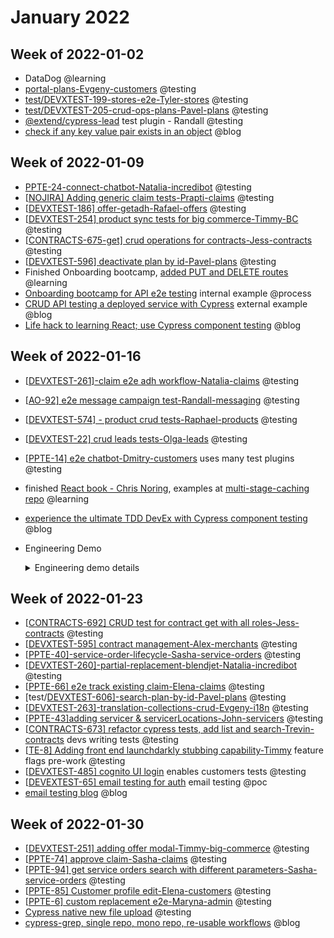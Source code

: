 # January 2022

## Week of 2022-01-02

- DataDog @learning
- [portal-plans-Evgeny-customers](https://github.com/helloextend/client/pull/2924#event-5826383731) @testing
- [test/DEVXTEST-199-stores-e2e-Tyler-stores](https://github.com/helloextend/node-core/pull/7025) @testing
- [test/DEVXTEST-205-crud-ops-plans-Pavel-plans](https://github.com/helloextend/node-core/pull/7038#issuecomment-1005362342) @testing
- [@extend/cypress-lead](https://github.com/helloextend/cypress-lead) test plugin - Randall @testing
- [check if any key value pair exists in an object](https://www.youtube.com/watch?v=lVv9kikEbd8&t=1s) @blog

## Week of 2022-01-09

- [PPTE-24-connect-chatbot-Natalia-incredibot](https://github.com/helloextend/node-core/pull/7102#event-5863913297) @testing
- [[NOJIRA\] Adding generic claim tests-Prapti-claims](https://github.com/helloextend/node-core/pull/7118)  @testing
- [[DEVXTEST-186\] offer-getadh-Rafael-offers](https://github.com/helloextend/node-core/pull/7123)  @testing
- [[DEVXTEST-254\] product sync tests for big commerce-Timmy-BC](https://github.com/helloextend/node-core/pull/6889#issuecomment-997098294)  @testing
- [[CONTRACTS-675-get\] crud operations for contracts-Jess-contracts](https://github.com/helloextend/node-core/pull/7049/files/1d715a37f0e4cac10e5325aca572ce194f08e8eb..e84e35a8cb27812f552427fa5595475a6e57ca52)  @testing
- [[DEVXTEST-596\] deactivate plan by id-Pavel-plans](https://github.com/helloextend/node-core/pull/7187#event-5890034749)  @testing
- Finished Onboarding bootcamp, [added PUT and DELETE routes](https://github.com/helloextend/onboarding-bootcamp/tree/master/src/muratkeremozcan) @learning
- [Onboarding bootcamp for API e2e testing](https://helloextend.atlassian.net/wiki/spaces/ENG/pages/1354400102/Lesson+8+-+End+to+End+Testing) internal example @process
- [CRUD API testing a deployed service with Cypress](https://dev.to/muratkeremozcan/crud-api-testing-a-deployed-service-with-cypress-using-cy-api-spok-cypress-data-session-cypress-each-4mlg) external example @blog
- [Life hack to learning React; use Cypress component testing](https://www.youtube.com/watch?v=fz9o6a5v_yI) @blog

## Week of 2022-01-16

- [[DEVXTEST-261\]-claim e2e adh workflow-Natalia-claims](https://github.com/helloextend/node-core/pull/7143#pullrequestreview-850481154) @testing

- [[AO-92\] e2e message campaign test-Randall-messaging](https://github.com/helloextend/node-core/pull/7200#event-5890902124)  @testing

- [[DEVXTEST-574\] - product crud tests-Raphael-products](https://github.com/helloextend/node-core/pull/7311) @testing

- [[DEVXTEST-22\] crud leads tests-Olga-leads](https://github.com/helloextend/node-core/pull/7212/files) @testing

- [[PPTE-14\] e2e chatbot-Dmitry-customers](https://github.com/helloextend/client/pull/2958#issuecomment-1006971415) uses many test plugins @testing

- finished [React book - Chris Noring](https://softchris.github.io/books/react/), examples at [multi-stage-caching repo](https://github.com/muratkeremozcan/multi-stage-caching/tree/master/cypress/component/react-book-chris-noring) @learning

- [experience the ultimate TDD DevEx with Cypress component testing](https://www.youtube.com/watch?v=koEEYxtWUMs) @blog

- Engineering Demo

  <details><summary>Engineering demo details</summary>

  - before
  
    *webDriver superTest & jest*
  
    - ui testing
      - manual test setup using Postman
      - local ui test execution (NO CI!)
    - api testing
      - difficult failure diagnosis
      - flake
    - some of our [DoD](https://helloextend.atlassian.net/wiki/spaces/ENG/pages/1353711882/E2E+test+Definition+of+Done+DoD) is possible, but the above are not
  
  - test plugins
  
    *reduce code & effort duplication between teams*
  
    - [cypress-auth](https://github.com/helloextend/cypress-auth)
    - [cypress-store](https://github.com/helloextend/cypress-store)
    - [cypress-product](https://github.com/helloextend/cypress-product)
    - [cypress-contract](https://github.com/helloextend/cypress-contract)
    - [cypress-claim](https://github.com/helloextend/cypress-claim)
    - [cypress-lead](https://github.com/helloextend/cypress-lead)
    - [test-package-consumer](https://github.com/helloextend/test-package-consumer)  
    - show how to do it: [how to create internal test plugins](https://dev.to/muratkeremozcan/how-to-create-an-internal-test-plugins-for-your-team-in-ts-implement-custom-commands-and-use-other-cypress-plugins-in-them-5lp)
    - teaches the domain

  - after

    *Cypress*

    - ui

      - api setup with plugins + ui e2e
      - [test methodology](https://helloextend.atlassian.net/wiki/spaces/ENG/pages/1353711882/E2E+test+Definition+of+Done+DoD) & test architecture possibilities *(ex: [ui integration tests](https://helloextend.atlassian.net/wiki/spaces/ENG/pages/1341325600/E2E+Integration+Test+Strategy+Q1+2022), [component testing](https://youtu.be/koEEYxtWUMs))*
  
    - api
  
      *applies to UI as well*
  
      - 0 flake possible
      - next level DeVex & TDD
      - reliable, fast, cost effective, fault-finding
        *check out why Cypress for [API e2e testing event driven systems](https://dev.to/muratkeremozcan/api-testing-event-driven-systems-7fe)*
  
  - [e2e onboarding](https://helloextend.atlassian.net/wiki/spaces/ENG/pages/1354400102/End+to+End+Cypress+Testing) (live demo)
  
  - [external example](https://dev.to/muratkeremozcan/crud-api-testing-a-deployed-service-with-cypress-using-cy-api-spok-cypress-data-session-cypress-each-4mlg)
  
    - The 4 horseman of Cypocalypse
      - [cy-api](https://github.com/bahmutov/cy-api)
      - [cy-spok](https://github.com/bahmutov/cy-spok)
      - [cypress-data-session](https://github.com/bahmutov/cypress-data-session)
      - [cypress-each](https://github.com/bahmutov/cypress-each)

## Week of 2022-01-23

- [[CONTRACTS-692\] CRUD test for contract get with all roles-Jess-contracts](https://github.com/helloextend/node-core/pull/7293/files) @testing
- [[DEVXTEST-595\] contract management-Alex-merchants](https://github.com/helloextend/client/pull/3052) @testing
- [[PPTE-40\]-service-order-lifecycle-Sasha-service-orders](https://github.com/helloextend/node-core/pull/7335#event-5945629615) @testing
- [[DEVXTEST-260\]-partial-replacement-blendjet-Natalia-incredibot](https://github.com/helloextend/node-core/pull/7331#issuecomment-1020426048) @testing
- [[PPTE-66\] e2e track existing claim-Elena-claims](https://github.com/helloextend/node-core/pull/7356#event-5952207511) @testing
- [test/[DEVXTEST-606\]-search-plan-by-id-Pavel-plans](https://github.com/helloextend/node-core/pull/7402) @testing
- [[DEVXTEST-263\]-translation-collections-crud-Evgeny-i18n](https://github.com/helloextend/node-core/pull/7432) @testing
- [[PPTE-43\]adding servicer & servicerLocations-John-servicers](https://github.com/helloextend/node-core/pull/7328) @testing
- [[CONTRACTS-673\] refactor cypress tests, add list and search-Trevin-contracts](https://github.com/helloextend/node-core/pull/7377) devs writing tests @testing
- [[TE-8\] Adding front end launchdarkly stubbing capability-Timmy](https://github.com/helloextend/client/pull/3093) feature flags pre-work @testing
- [[DEVXTEST-485\] cognito UI login](https://github.com/helloextend/client/pull/3053) enables customers tests @testing
- [[DEVEXTEST-65\] email testing for auth](https://github.com/helloextend/node-core/pull/7414/files) email testing @poc
- [email testing blog](https://dev.to/muratkeremozcan/test-emails-effortlessly-with-cypress-mailosaur-and-cy-spok-56lm) @blog

## Week of 2022-01-30

- [[DEVXTEST-251\] adding offer modal-Timmy-big-commerce](https://github.com/helloextend/node-core/pull/7471#issuecomment-1024930299) @testing
- [[PPTE-74\] approve claim-Sasha-claims](https://github.com/helloextend/node-core/pull/7430) @testing
- [[PPTE-94\] get service orders search with different parameters-Sasha-service-orders](https://github.com/helloextend/node-core/pull/7536) @testing
- [[PPTE-85\] Customer profile edit-Elena-customers](https://github.com/helloextend/client/pull/3095) @testing
- [[PPTE-6\] custom replacement e2e-Maryna-admin](https://github.com/helloextend/client/pull/3137) @testing
- [Cypress native new file upload](https://github.com/helloextend/client/pull/3117) @testing
- [cypress-grep, single repo, mono repo, re-usable workflows](https://www.youtube.com/watch?v=m03ru99eBuc) @blog
